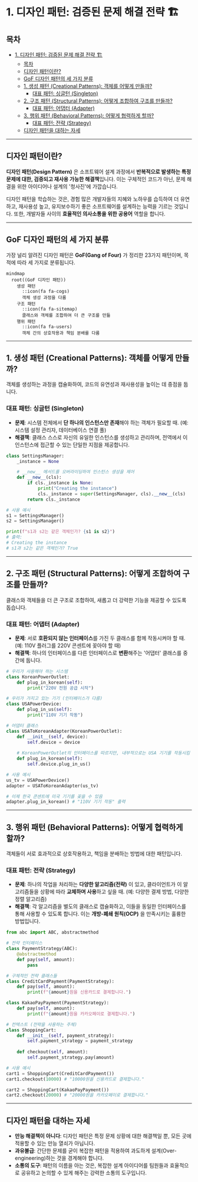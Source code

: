 # 1. 디자인 패턴: 검증된 문제 해결 전략 🏗️

## 목차
- [1. 디자인 패턴: 검증된 문제 해결 전략 🏗️](#1-디자인-패턴-검증된-문제-해결-전략-️)
  - [목차](#목차)
  - [디자인 패턴이란?](#디자인-패턴이란)
  - [GoF 디자인 패턴의 세 가지 분류](#gof-디자인-패턴의-세-가지-분류)
  - [1. 생성 패턴 (Creational Patterns): 객체를 어떻게 만들까?](#1-생성-패턴-creational-patterns-객체를-어떻게-만들까)
    - [대표 패턴: 싱글턴 (Singleton)](#대표-패턴-싱글턴-singleton)
  - [2. 구조 패턴 (Structural Patterns): 어떻게 조합하여 구조를 만들까?](#2-구조-패턴-structural-patterns-어떻게-조합하여-구조를-만들까)
    - [대표 패턴: 어댑터 (Adapter)](#대표-패턴-어댑터-adapter)
  - [3. 행위 패턴 (Behavioral Patterns): 어떻게 협력하게 할까?](#3-행위-패턴-behavioral-patterns-어떻게-협력하게-할까)
    - [대표 패턴: 전략 (Strategy)](#대표-패턴-전략-strategy)
  - [디자인 패턴을 대하는 자세](#디자인-패턴을-대하는-자세)

---

## 디자인 패턴이란?

**디자인 패턴(Design Pattern)** 은 소프트웨어 설계 과정에서 **반복적으로 발생하는 특정 문제에 대한, 검증되고 재사용 가능한 해결책**입니다. 이는 구체적인 코드가 아닌, 문제 해결을 위한 아이디어나 설계의 '청사진'에 가깝습니다.

디자인 패턴을 학습하는 것은, 경험 많은 개발자들의 지혜와 노하우를 습득하여 더 유연하고, 재사용성 높고, 유지보수하기 좋은 소프트웨어를 설계하는 능력을 기르는 것입니다. 또한, 개발자들 사이의 **효율적인 의사소통을 위한 공용어** 역할을 합니다.

---

## GoF 디자인 패턴의 세 가지 분류

가장 널리 알려진 디자인 패턴은 **GoF(Gang of Four)** 가 정리한 23가지 패턴이며, 목적에 따라 세 가지로 분류됩니다.

```mermaid
mindmap
  root((GoF 디자인 패턴))
    생성 패턴
      ::icon(fa fa-cogs)
      객체 생성 과정을 다룸
    구조 패턴
      ::icon(fa fa-sitemap)
      클래스와 객체를 조합하여 더 큰 구조를 만듦
    행위 패턴
      ::icon(fa fa-users)
      객체 간의 상호작용과 책임 분배를 다룸
```

---

## 1. 생성 패턴 (Creational Patterns): 객체를 어떻게 만들까?

객체를 생성하는 과정을 캡슐화하여, 코드의 유연성과 재사용성을 높이는 데 중점을 둡니다.

### 대표 패턴: 싱글턴 (Singleton)

- **문제**: 시스템 전체에서 **단 하나의 인스턴스만 존재**해야 하는 객체가 필요할 때. (예: 시스템 설정 관리자, 데이터베이스 연결 풀)
- **해결책**: 클래스 스스로 자신의 유일한 인스턴스를 생성하고 관리하며, 전역에서 이 인스턴스에 접근할 수 있는 단일한 지점을 제공합니다.

```python
class SettingsManager:
    _instance = None

    # __new__ 메서드를 오버라이딩하여 인스턴스 생성을 제어
    def __new__(cls):
        if cls._instance is None:
            print("Creating the instance")
            cls._instance = super(SettingsManager, cls).__new__(cls)
        return cls._instance

# 사용 예시
s1 = SettingsManager()
s2 = SettingsManager()

print(f"s1과 s2는 같은 객체인가? {s1 is s2}")
# 출력:
# Creating the instance
# s1과 s2는 같은 객체인가? True
```

---

## 2. 구조 패턴 (Structural Patterns): 어떻게 조합하여 구조를 만들까?

클래스와 객체들을 더 큰 구조로 조합하여, 새롭고 더 강력한 기능을 제공할 수 있도록 돕습니다.

### 대표 패턴: 어댑터 (Adapter)

- **문제**: 서로 **호환되지 않는 인터페이스**를 가진 두 클래스를 함께 작동시켜야 할 때. (예: 110V 플러그를 220V 콘센트에 꽂아야 할 때)
- **해결책**: 하나의 인터페이스를 다른 인터페이스로 **변환**해주는 '어댑터' 클래스를 중간에 둡니다.

```python
# 우리가 사용해야 하는 시스템
class KoreanPowerOutlet:
    def plug_in_korean(self):
        print("220V 전원 공급 시작")

# 우리가 가지고 있는 기기 (인터페이스가 다름)
class USAPowerDevice:
    def plug_in_us(self):
        print("110V 기기 작동")

# 어댑터 클래스
class USAToKoreanAdapter(KoreanPowerOutlet):
    def __init__(self, device):
        self.device = device
    
    # KoreanPowerOutlet의 인터페이스를 따르지만, 내부적으로는 USA 기기를 작동시킴
    def plug_in_korean(self):
        self.device.plug_in_us()

# 사용 예시
us_tv = USAPowerDevice()
adapter = USAToKoreanAdapter(us_tv)

# 이제 한국 콘센트에 미국 기기를 꽂을 수 있음
adapter.plug_in_korean() # "110V 기기 작동" 출력
```

---

## 3. 행위 패턴 (Behavioral Patterns): 어떻게 협력하게 할까?

객체들이 서로 효과적으로 상호작용하고, 책임을 분배하는 방법에 대한 패턴입니다.

### 대표 패턴: 전략 (Strategy)

- **문제**: 하나의 작업을 처리하는 **다양한 알고리즘(전략)** 이 있고, 클라이언트가 이 알고리즘들을 상황에 따라 **교체하며 사용**하고 싶을 때. (예: 다양한 결제 방법, 다양한 정렬 알고리즘)
- **해결책**: 각 알고리즘을 별도의 클래스로 캡슐화하고, 이들을 동일한 인터페이스를 통해 사용할 수 있도록 합니다. 이는 **개방-폐쇄 원칙(OCP)** 을 만족시키는 훌륭한 방법입니다.

```python
from abc import ABC, abstractmethod

# 전략 인터페이스
class PaymentStrategy(ABC):
    @abstractmethod
    def pay(self, amount):
        pass

# 구체적인 전략 클래스들
class CreditCardPayment(PaymentStrategy):
    def pay(self, amount):
        print(f"{amount}원을 신용카드로 결제합니다.")

class KakaoPayPayment(PaymentStrategy):
    def pay(self, amount):
        print(f"{amount}원을 카카오페이로 결제합니다.")

# 컨텍스트 (전략을 사용하는 주체)
class ShoppingCart:
    def __init__(self, payment_strategy):
        self.payment_strategy = payment_strategy
    
    def checkout(self, amount):
        self.payment_strategy.pay(amount)

# 사용 예시
cart1 = ShoppingCart(CreditCardPayment())
cart1.checkout(10000) # "10000원을 신용카드로 결제합니다."

cart2 = ShoppingCart(KakaoPayPayment())
cart2.checkout(20000) # "20000원을 카카오페이로 결제합니다."
```

---

## 디자인 패턴을 대하는 자세

- **만능 해결책이 아니다**: 디자인 패턴은 특정 문제 상황에 대한 해결책일 뿐, 모든 곳에 적용할 수 있는 만능 열쇠가 아닙니다.
- **과유불급**: 간단한 문제를 굳이 복잡한 패턴을 적용하여 과도하게 설계(Over-engineering)하는 것을 경계해야 합니다.
- **소통의 도구**: 패턴의 이름을 아는 것은, 복잡한 설계 아이디어를 팀원들과 효율적으로 공유하고 논의할 수 있게 해주는 강력한 소통의 도구입니다.